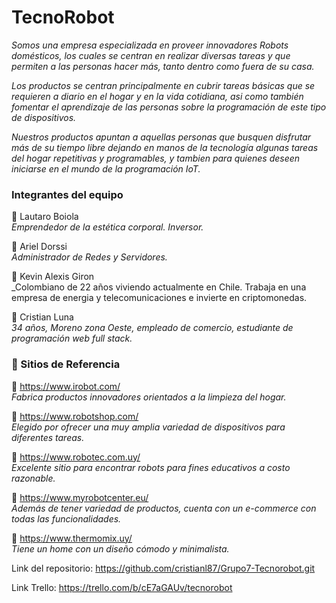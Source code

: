 # TecnoRobot 

_Somos una empresa especializada en proveer innovadores Robots domésticos, los cuales se centran en realizar diversas tareas y que permiten a las personas hacer más, tanto dentro como fuera de su casa._

_Los productos se centran principalmente en cubrir tareas básicas que se requieren a diario en el hogar y en la vida cotidiana, asi como también fomentar el aprendizaje de las personas sobre la programación de este tipo de dispositivos._

_Nuestros productos apuntan a aquellas personas que busquen disfrutar más de su tiempo libre dejando en manos de la tecnología algunas tareas del hogar repetitivas y programables, y tambien para quienes deseen iniciarse en el mundo de la programación IoT._

### Integrantes del equipo

🤖 Lautaro Boiola <br>
_Emprendedor de la estética corporal. Inversor._

🤖 Ariel Dorssi <br>
_Administrador de Redes y Servidores._

🤖 Kevin Alexis Giron <br>
_Colombiano de 22 años viviendo actualmente en Chile. Trabaja en una empresa de energia y telecomunicaciones e invierte en criptomonedas.

🤖 Cristian Luna <br>
_34 años, Moreno zona Oeste, empleado de comercio, estudiante de programación web full stack._


### 📰 Sitios de Referencia

🔗 https://www.irobot.com/ <br>
_Fabrica productos innovadores orientados a la limpieza del hogar._


🔗 https://www.robotshop.com/ <br>
_Elegido por ofrecer una muy amplia variedad de dispositivos para diferentes tareas._


🔗 https://www.robotec.com.uy/ <br>
_Excelente sitio para encontrar robots para fines educativos a costo razonable._

🔗 https://www.myrobotcenter.eu/ <br>
_Además de tener variedad de productos, cuenta con un e-commerce con todas las funcionalidades._


🔗 https://www.thermomix.uy/ <br>
_Tiene un home con un diseño cómodo y minimalista._


Link del repositorio: https://github.com/cristianl87/Grupo7-Tecnorobot.git

Link Trello: https://trello.com/b/cE7aGAUv/tecnorobot